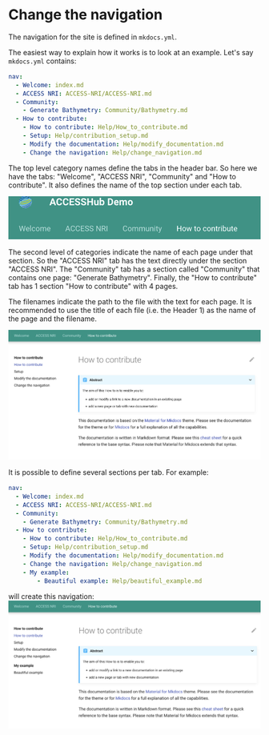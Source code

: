 # Change the navigation

The navigation for the site is defined in `mkdocs.yml`.

The easiest way to explain how it works is to look at an example. Let's say `mkdocs.yml` contains:

```yaml
nav:
  - Welcome: index.md
  - ACCESS NRI: ACCESS-NRI/ACCESS-NRI.md
  - Community: 
    - Generate Bathymetry: Community/Bathymetry.md
  - How to contribute: 
    - How to contribute: Help/How_to_contribute.md
    - Setup: Help/contribution_setup.md
    - Modify the documentation: Help/modify_documentation.md
    - Change the navigation: Help/change_navigation.md
```

The top level category names define the tabs in the header bar. So here we have the tabs: "Welcome", "ACCESS NRI", "Community" and "How to contribute". It also defines the name of the top section under each tab.

![TabExample](../assets/tabs_example.png)

The second level of categories indicate the name of each page under that section. So the "ACCESS NRI" tab has the text directly under the section "ACCESS NRI". The "Community" tab has a section called "Community" that contains one page: "Generate Bathymetry". Finally, the "How to contribute" tab has 1 section "How to contribute" with 4 pages.

The filenames indicate the path to the file with the text for each page. It is recommended to use the title of each file (i.e. the Header 1) as the name of the page and the filename.

![PageExample](../assets/pages_example.png)

It is possible to define several sections per tab. For example:

```yaml
nav:
  - Welcome: index.md
  - ACCESS NRI: ACCESS-NRI/ACCESS-NRI.md
  - Community: 
    - Generate Bathymetry: Community/Bathymetry.md
  - How to contribute: 
    - How to contribute: Help/How_to_contribute.md
    - Setup: Help/contribution_setup.md
    - Modify the documentation: Help/modify_documentation.md
    - Change the navigation: Help/change_navigation.md
    - My example:
        - Beautiful example: Help/beautiful_example.md
```
will create this navigation:
![Nav2Sections](../assets/sections_example.png)
